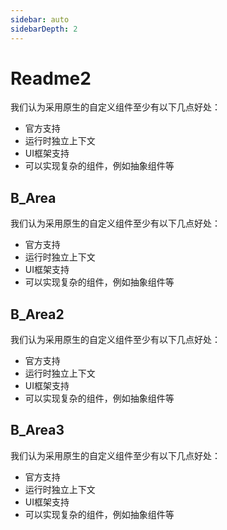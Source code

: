 ```yaml
---
sidebar: auto
sidebarDepth: 2
---
```


# Readme2

我们认为采用原生的自定义组件至少有以下几点好处：

- 官方支持
- 运行时独立上下文
- UI框架支持
- 可以实现复杂的组件，例如抽象组件等

## B_Area

我们认为采用原生的自定义组件至少有以下几点好处：

- 官方支持
- 运行时独立上下文
- UI框架支持
- 可以实现复杂的组件，例如抽象组件等

## B_Area2

我们认为采用原生的自定义组件至少有以下几点好处：

- 官方支持
- 运行时独立上下文
- UI框架支持
- 可以实现复杂的组件，例如抽象组件等

## B_Area3

我们认为采用原生的自定义组件至少有以下几点好处：

- 官方支持
- 运行时独立上下文
- UI框架支持
- 可以实现复杂的组件，例如抽象组件等
